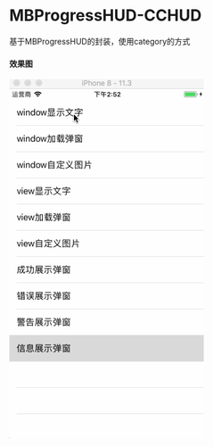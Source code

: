 # MBProgressHUD-CCHUD
基于MBProgressHUD的封装，使用category的方式

#### 效果图
![image](https://github.com/CCBrother/MBProgressHUD-CCHUD/blob/master/hud.gif)
